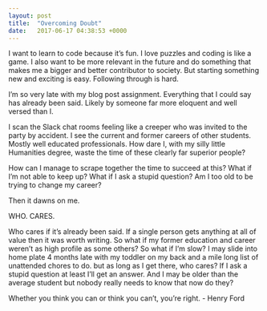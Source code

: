 ```yaml
---
layout: post
title:  "Overcoming Doubt"
date:   2017-06-17 04:38:53 +0000
---
```



I want to learn to code because it’s fun. I love puzzles and coding is like a game. I also want to be more relevant in the future and do something that makes me a bigger and better contributor to society. But starting something new and exciting is easy. Following through is hard. 

I’m so very late with my blog post assignment. Everything that I could say has already been said. Likely by someone far more eloquent and well versed than I. 

I scan the Slack chat rooms feeling like a creeper who was invited to the party by accident. I see the current and former careers of other students. Mostly well educated professionals. How dare I, with my silly little Humanities degree, waste the time of these clearly far superior people? 

How can I manage to scrape together the time to succeed at this? What if I’m not able to keep up? What if I ask a stupid question? Am I too old to be trying to change my career?

Then it dawns on me.

WHO. CARES.

Who cares if it’s already been said. If a single person gets anything at all of value then it was worth writing. So what if my former education and career weren’t as high profile as some others? So what if I’m slow? I may slide into home plate 4 months late with my toddler on my back and a mile long list of unattended chores to do. but as long as I get there, who cares? If I ask a stupid question at least I’ll get an answer. And I may be older than the average student but nobody really needs to know that now do they? 

Whether you think you can or think you can’t, you’re right. - Henry Ford
